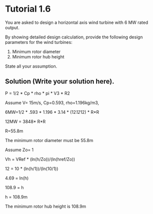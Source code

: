 # Tutorial 1.6

You are asked to design a horizontal axis wind turbine with 6 MW rated output.

By showing detailed design calculation, provide the following design parameters for the wind turbines:

1. Minimum rotor diameter
1. Minimum rotor hub height

State all your assumption.

## Solution (Write your solution here).
P = 1/2 * Cp *  rho * pi * V3 * R2

Assume V= 15m/s, Cp=0.593, rho=1.196kg/m3,

6MW=1/2 * .593 * 1.196 * 3.14 * (12*12*12) * R*R

12MW = 3848* R*R

R=55.8m

The minimum rotor diameter must be 55.8m

Assume Zo= 1

Vh = VRef * (ln(h/Zo))/(ln(href/Zo))

12 = 10 * (ln(h/1))/(ln(10/1))

4.69 = ln(h)

108.9 = h

h = 108.9m

The minimum rotor hub height is 108.9m
